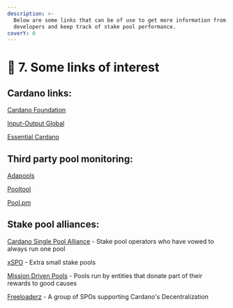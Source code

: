 ```yaml
---
description: >-
  Below are some links that can be of use to get more information from the
  developers and keep track of stake pool performance.
coverY: 0
---
```


# 🎯 7. Some links of interest

## Cardano links:

[Cardano Foundation](https://cardano.org)

[Input-Output Global ](https://iohk.io)

[Essential Cardano](https://github.com/input-output-hk/essential-cardano/blob/main/essential-cardano-list.md)&#x20;

## Third party pool monitoring:

[Adapools](https://adapools.org)

[Pooltool](https://pooltool.io)

[Pool.pm](https://pool.pm/)

## Stake pool alliances:

[Cardano Single Pool Alliance](https://singlepoolalliance.net/index.html) - Stake pool operators who have vowed to always run one pool&#x20;

[xSPO](https://mobile.twitter.com/alliancexspo) - Extra small stake pools

[Mission Driven Pools](https://www.missiondrivenpools.org/) - Pools run by entities that donate part of their rewards to good causes

[Freeloaderz](https://www.freeloaderz.io/) - A group of SPOs supporting Cardano's Decentralization&#x20;
